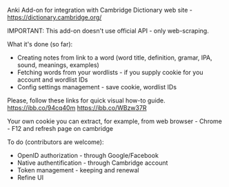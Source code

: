 Anki Add-on for integration with Cambridge Dictionary web site - https://dictionary.cambridge.org/

IMPORTANT: This add-on doesn't use official API - only web-scraping.

What it's done (so far):
 - Creating notes from link to a word (word title, definition, gramar, IPA, sound, meanings, examples)
 - Fetching words from your wordlists - if you supply cookie for you account and wordlist IDs
 - Config settings management - save cookie, wordlist IDs
 
Please, follow these links for quick visual how-to guide.
https://ibb.co/94cq40m
https://ibb.co/WBzw37R

Your own cookie you can extract, for example, from web browser - Chrome - F12 and refresh page on cambridge 

To do (contributors are welcome):
 - OpenID authorization - through Google/Facebook
 - Native authentification - through Cambridge account
 - Token management - keeping and renewal
 - Refine UI
